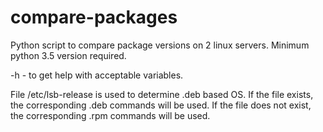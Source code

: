 # compare-packages
Python script to compare package versions on 2 linux servers.
Minimum python 3.5 version required.

-h - to get help with acceptable variables.

File /etc/lsb-release is used to determine .deb based OS.
If the file exists, the corresponding .deb commands will be used. If the file does not exist, the corresponding .rpm commands will be used.
